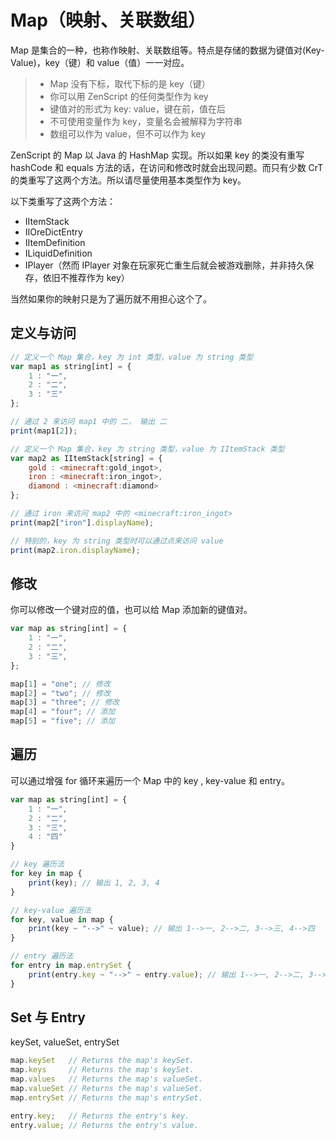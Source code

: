 # Map（映射、关联数组）

Map 是集合的一种，也称作映射、关联数组等。特点是存储的数据为键值对(Key-Value)，key（键）和 value（值）一一对应。

> - Map 没有下标，取代下标的是 key（键）
> - 你可以用 ZenScript 的任何类型作为 key
> - 键值对的形式为 key: value，键在前，值在后
> - 不可使用变量作为 key，变量名会被解释为字符串
> - 数组可以作为 value，但不可以作为 key

ZenScript 的 Map 以 Java 的 HashMap 实现。所以如果 key 的类没有重写 hashCode 和 equals 方法的话，在访问和修改时就会出现问题。而只有少数 CrT 的类重写了这两个方法。所以请尽量使用基本类型作为 key。

以下类重写了这两个方法：

- IItemStack
- IIOreDictEntry
- IItemDefinition
- ILiquidDefinition
- IPlayer（然而 IPlayer 对象在玩家死亡重生后就会被游戏删除，并非持久保存，依旧不推荐作为 key）

当然如果你的映射只是为了遍历就不用担心这个了。

## 定义与访问

```javascript
// 定义一个 Map 集合，key 为 int 类型，value 为 string 类型
var map1 as string[int] = {
    1 : "一",
    2 : "二",
    3 : "三"
};

// 通过 2 来访问 map1 中的 二， 输出 二
print(map1[2]);

// 定义一个 Map 集合，key 为 string 类型，value 为 IItemStack 类型
var map2 as IItemStack[string] = {
    gold : <minecraft:gold_ingot>,
    iron : <minecraft:iron_ingot>,
    diamond : <minecraft:diamond>
};

// 通过 iron 来访问 map2 中的 <minecraft:iron_ingot>
print(map2["iron"].displayName);

// 特别的，key 为 string 类型时可以通过点来访问 value
print(map2.iron.displayName);
```

## 修改

你可以修改一个键对应的值，也可以给 Map 添加新的键值对。

```javascript
var map as string[int] = {
    1 : "一",
    2 : "二",
    3 : "三",
};

map[1] = "one"; // 修改
map[2] = "two"; // 修改
map[3] = "three"; // 修改
map[4] = "four"; // 添加
map[5] = "five"; // 添加

```

## 遍历

可以通过增强 for 循环来遍历一个 Map 中的 key , key-value 和 entry。

```javascript
var map as string[int] = {
    1 : "一",
    2 : "二",
    3 : "三",
    4 : "四"
}

// key 遍历法
for key in map {
    print(key); // 输出 1, 2, 3, 4
}

// key-value 遍历法
for key, value in map {
    print(key ~ "-->" ~ value); // 输出 1-->一, 2-->二, 3-->三, 4-->四
}

// entry 遍历法
for entry in map.entrySet {
    print(entry.key ~ "-->" ~ entry.value); // 输出 1-->一, 2-->二, 3-->三, 4-->四
}
```

## Set 与 Entry

keySet, valueSet, entrySet

```javascript
map.keySet   // Returns the map's keySet.
map.keys     // Returns the map's keySet.
map.values   // Returns the map's valueSet.
map.valueSet // Returns the map's valueSet.
map.entrySet // Returns the map's entrySet.

entry.key;   // Returns the entry's key.
entry.value; // Returns the entry's value.
```
